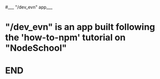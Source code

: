 #___ "/dev_evn" app___
#
# "/dev_evn" is an app built following the 'how-to-npm' tutorial on "NodeSchool"
#
# END
